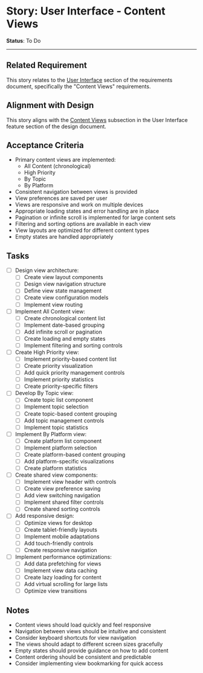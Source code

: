 # Story: User Interface - Content Views

**Status**: To Do

---

## Related Requirement
This story relates to the [User Interface](../requirements.md#3-user-interface) section of the requirements document, specifically the "Content Views" requirements.

## Alignment with Design
This story aligns with the [Content Views](../design.md#content-views) subsection in the User Interface feature section of the design document.

## Acceptance Criteria
- Primary content views are implemented:
  - All Content (chronological)
  - High Priority
  - By Topic
  - By Platform
- Consistent navigation between views is provided
- View preferences are saved per user
- Views are responsive and work on multiple devices
- Appropriate loading states and error handling are in place
- Pagination or infinite scroll is implemented for large content sets
- Filtering and sorting options are available in each view
- View layouts are optimized for different content types
- Empty states are handled appropriately

## Tasks
- [ ] Design view architecture:
  - [ ] Create view layout components
  - [ ] Design view navigation structure
  - [ ] Define view state management
  - [ ] Create view configuration models
  - [ ] Implement view routing
- [ ] Implement All Content view:
  - [ ] Create chronological content list
  - [ ] Implement date-based grouping
  - [ ] Add infinite scroll or pagination
  - [ ] Create loading and empty states
  - [ ] Implement filtering and sorting controls
- [ ] Create High Priority view:
  - [ ] Implement priority-based content list
  - [ ] Create priority visualization
  - [ ] Add quick priority management controls
  - [ ] Implement priority statistics
  - [ ] Create priority-specific filters
- [ ] Develop By Topic view:
  - [ ] Create topic list component
  - [ ] Implement topic selection
  - [ ] Create topic-based content grouping
  - [ ] Add topic management controls
  - [ ] Implement topic statistics
- [ ] Implement By Platform view:
  - [ ] Create platform list component
  - [ ] Implement platform selection
  - [ ] Create platform-based content grouping
  - [ ] Add platform-specific visualizations
  - [ ] Create platform statistics
- [ ] Create shared view components:
  - [ ] Implement view header with controls
  - [ ] Create view preference saving
  - [ ] Add view switching navigation
  - [ ] Implement shared filter controls
  - [ ] Create shared sorting controls
- [ ] Add responsive design:
  - [ ] Optimize views for desktop
  - [ ] Create tablet-friendly layouts
  - [ ] Implement mobile adaptations
  - [ ] Add touch-friendly controls
  - [ ] Create responsive navigation
- [ ] Implement performance optimizations:
  - [ ] Add data prefetching for views
  - [ ] Implement view data caching
  - [ ] Create lazy loading for content
  - [ ] Add virtual scrolling for large lists
  - [ ] Optimize view transitions

## Notes
- Content views should load quickly and feel responsive
- Navigation between views should be intuitive and consistent
- Consider keyboard shortcuts for view navigation
- The views should adapt to different screen sizes gracefully
- Empty states should provide guidance on how to add content
- Content ordering should be consistent and predictable
- Consider implementing view bookmarking for quick access 